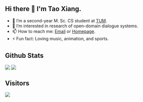 ## Hi there 👋 I'm Tao Xiang.

- 🌱 I’m a second-year M. Sc. CS student at [TUM](https://www.tum.de/).
- 🔭 I’m interested in research of open-domain dialogue systems.
- 📫 How to reach me: [Email](mailto:tao.xiang@tum.de) or [Homepage](https://leoxiang66.github.io/).
- ⚡ Fun fact: Loving music, animation, and sports.

## Github Stats

<img src="https://github-readme-stats.vercel.app/api?username=leoxiang66&count_private=true&show_icons=true&layout=compact&theme=merko" />

<img src="https://github-readme-stats.vercel.app/api/top-langs/?username=leoxiang66&hide=HTML,PostScript,JavaScript,Java,CSS&layout=compact" />

## Visitors

<img src="https://profile-counter.glitch.me/leoxiang66/count.svg" />


<!--

- 🔭 I’m currently working on ...
- 🌱 I’m currently learning ...
- 👯 I’m looking to collaborate on ...
- 🤔 I’m looking for help with ...
- 💬 Ask me about ...
- 📫 How to reach me: ...
- 😄 Pronouns: ...
- ⚡ Fun fact: ...
  -->
